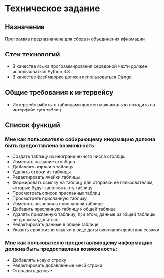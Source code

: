 # Техническое задание

## Назначение

Программа предназначена для сбора и объединения ифномации

## Стек технологий

- В качестве языка программирования серверной части должен использоваться Python 3.8
- В качестве фреймворка должен использоваться Django

## Общие требования к интервейсу

- Интерфейс работы с таблицами должен максимально походить на интерфейс гугл таблиц

## Список функций

### Мне как пользователю собирающему инормацию должна быть предоставлена возможность:
- Создать таблицу из неограниченного числа столбцв.
- Изменять название столбцов
- Добавлять строки в таблицу
- Удалять строки из таблицы
- Редактировать ячейки таблицы
- Формировать ссылку на таблицу для отправки ее пользователям, которые будут заполнять эту таблицу
- Просмотреть список присланных таблиц
- Просмотреть присланную таблицу
- Изменить значения в присланной таблице
- Добавить присланную таблицу к общей таблице
- Удалять присланную таблицу, при этом, данные из общей таблицы не должны удаляться
- Редактировать данные в общей таблице
- Указать срок жизни ссылки в виде даты окончания действия ссылки

### Мне как пользователю предоставляющему информацию должна быть предоставлена возможность:
- Добавлять новую строку
- Редактировать добавленные мной строки
- Отправить данные
